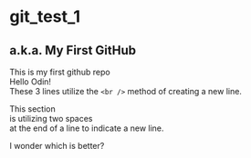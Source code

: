# git_test_1
## a.k.a. My First GitHub 
This is my first github repo <br />
Hello Odin! <br />
These 3 lines utilize the `<br />` method of creating a new line.

This section  
is utilizing two spaces  
at the end of a line to indicate a new line.

I wonder which is better?